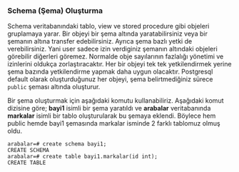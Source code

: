 ### Schema (Şema) Oluşturma 
Schema veritabanındaki tablo, view ve stored procedure gibi objeleri gruplamaya yarar. Bir objeyi bir şema altında yaratabilirsiniz veya bir şemanın altına transfer edebilirsiniz. Ayrıca şema bazlı yetki de verebilirsiniz. Yani user sadece izin verdiginiz şemanın altındaki objeleri görebilir diğerleri göremez. Normalde obje sayılarının fazlalığı yönetimi ve izinlerini oldukça zorlaştıracaktır. Her bir objeyi tek tek yetkilendirmek yerine şema bazında yetkilendirme yapmak daha uygun olacaktır. Postgresql default olarak oluşturduğunuz her objeyi, şema belirtmediğiniz sürece `public` şeması altında oluşturur.

Bir şema oluşturmak için aşağıdaki komutu kullanabiliriz. Aşağıdaki komut dizisine göre;
**bayi1** isimli bir şema yaratıldı ve **arabalar** veritabanında **markalar** isimli bir tablo oluşturularak bu şemaya eklendi. Böylece hem public hemde bayi1 şemasında markalar isminde 2 farklı tablomuz olmuş oldu.

```
arabalar=# create schema bayi1;
CREATE SCHEMA
arabalar=# create table bayi1.markalar(id int);
CREATE TABLE
```